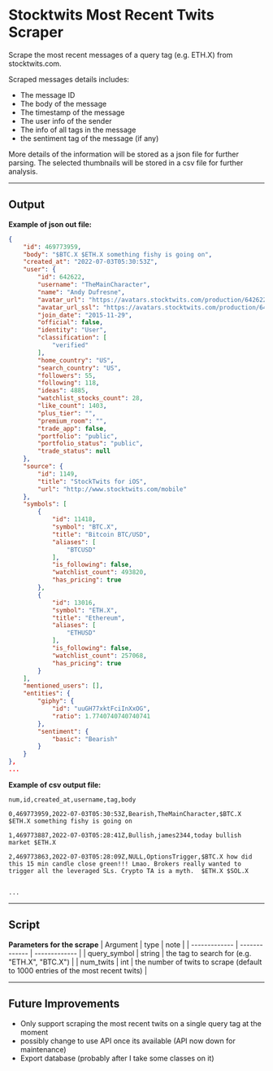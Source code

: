 # Stocktwits Most Recent Twits Scraper

Scrape the most recent messages of a query tag (e.g. ETH.X) from stocktwits.com.

Scraped messages details includes:

- The message ID
- The body of the message
- The timestamp of the message
- The user info of the sender
- The info of all tags in the message
- the sentiment tag of the message (if any)

More details of the information will be stored as a json file for further parsing. The selected thumbnails will be stored in a csv file for further analysis.

---

## Output

**Example of json out file:**

```json
{
    "id": 469773959,
    "body": "$BTC.X $ETH.X something fishy is going on",
    "created_at": "2022-07-03T05:30:53Z",
    "user": {
        "id": 642622,
        "username": "TheMainCharacter",
        "name": "Andy Dufresne",
        "avatar_url": "https://avatars.stocktwits.com/production/642622/thumb-1620064587.png",
        "avatar_url_ssl": "https://avatars.stocktwits.com/production/642622/thumb-1620064587.png",
        "join_date": "2015-11-29",
        "official": false,
        "identity": "User",
        "classification": [
            "verified"
        ],
        "home_country": "US",
        "search_country": "US",
        "followers": 55,
        "following": 118,
        "ideas": 4885,
        "watchlist_stocks_count": 28,
        "like_count": 1403,
        "plus_tier": "",
        "premium_room": "",
        "trade_app": false,
        "portfolio": "public",
        "portfolio_status": "public",
        "trade_status": null
    },
    "source": {
        "id": 1149,
        "title": "StockTwits for iOS",
        "url": "http://www.stocktwits.com/mobile"
    },
    "symbols": [
        {
            "id": 11418,
            "symbol": "BTC.X",
            "title": "Bitcoin BTC/USD",
            "aliases": [
                "BTCUSD"
            ],
            "is_following": false,
            "watchlist_count": 493820,
            "has_pricing": true
        },
        {
            "id": 13016,
            "symbol": "ETH.X",
            "title": "Ethereum",
            "aliases": [
                "ETHUSD"
            ],
            "is_following": false,
            "watchlist_count": 257068,
            "has_pricing": true
        }
    ],
    "mentioned_users": [],
    "entities": {
        "giphy": {
            "id": "uuGH77xktFciInXxOG",
            "ratio": 1.7740740740740741
        },
        "sentiment": {
            "basic": "Bearish"
        }
    }
},
...
```

**Example of csv output file:**

```csv
num,id,created_at,username,tag,body

0,469773959,2022-07-03T05:30:53Z,Bearish,TheMainCharacter,$BTC.X $ETH.X something fishy is going on

1,469773887,2022-07-03T05:28:41Z,Bullish,james2344,today bullish market $ETH.X

2,469773863,2022-07-03T05:28:09Z,NULL,OptionsTrigger,$BTC.X how did this 15 min candle close green!!! Lmao. Brokers really wanted to trigger all the leveraged SLs. Crypto TA is a myth.  $ETH.X $SOL.X


...
```

---

## Script

**Parameters for the scrape**
| Argument | type | note |
| ------------- | ------------- | ------------- |
| query_symbol | string | the tag to search for (e.g. "ETH.X", "BTC.X") |
| num_twits | int | the number of twits to scrape (default to 1000 entries of the most recent twits) |

---

## Future Improvements

- Only support scraping the most recent twits on a single query tag at the moment
- possibly change to use API once its available (API now down for maintenance)
- Export database (probably after I take some classes on it)
